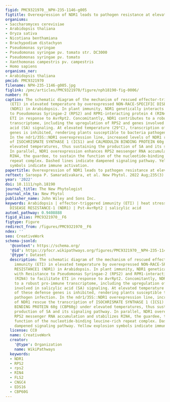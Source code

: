 ```yaml
---
figid: PMC9321970__NPH-235-1146-g005
figtitle: Overexpression of NDR1 leads to pathogen resistance at elevated temperatures
organisms:
- Saccharomyces cerevisiae
- Arabidopsis thaliana
- Oryza sativa
- Nicotiana benthamiana
- Brachypodium distachyon
- Pseudomonas syringae
- Pseudomonas syringae pv. tomato str. DC3000
- Pseudomonas syringae pv. tomato
- Xanthomonas campestris pv. campestris
- Homo sapiens
organisms_ner:
- Arabidopsis thaliana
pmcid: PMC9321970
filename: NPH-235-1146-g005.jpg
figlink: /pmc/articles/PMC9321970/figure/nph18190-fig-0006/
number: F6
caption: The schematic diagram of the mechanism of rescued effector‐triggered immunity
  (ETI) in elevated temperature by overexpressed NON‐RACE‐SPECIFIC DISEASE RESISTANCE1
  (NDR1) in Arabidopsis. In plant immunity, NDR1 genetically interacts with Resistance
  to Pseudomonas Syringae‐2 (RPS2) and RPM1‐interacting protein 4 (RIN4) to facilitate
  ETI in response to AvrRpt2. Concomitantly, NDR1 contributes to a robust pro‐immune
  transcriptome, including the upregulation of RPS2 and genes involved in salicylic
  acid (SA) signaling. At elevated temperature (29°C), transcription of these defense
  genes is inhibited, rendering plants susceptible to bacteria pathogen infection.
  In the ndr1/35S::NDR1 overexpression line, increased levels of NDR1 rescue the transcription
  of ISOCHRISMATE SYNTHASE 1 (ICS1) and CALMODULIN BINDING PROTEIN 60g (CBP60g) under
  elevated temperatures, thus sustaining the production of SA and its signaling pathway.
  In parallel, NDR1 overexpression enhances RPS2 messenger RNA accumulation and stabilizes
  RIN4, the guardee, to sustain the function of the nucleotide‐binding leucine‐rich
  repeat complex. Dashed lines indicate dampened signaling pathway. Yellow explosion
  symbols indicate immune activation.
papertitle: Overexpression of NDR1 leads to pathogen resistance at elevated temperatures.
reftext: Saroopa P. Samaradivakara, et al. New Phytol. 2022 Aug;235(3):1146-1162.
year: '2022'
doi: 10.1111/nph.18190
journal_title: The New Phytologist
journal_nlm_ta: New Phytol
publisher_name: John Wiley and Sons Inc.
keywords: Arabidopsis | effector‐triggered immunity (ETI) | heat stress | NON‐RACE‐SPECIFIC
  DISEASE RESISTANCE‐1 (NDR1) | Pst‐AvrRpt2 | salicylic acid
automl_pathway: 0.9408888
figid_alias: PMC9321970__F6
figtype: Figure
redirect_from: /figures/PMC9321970__F6
ndex: ''
seo: CreativeWork
schema-jsonld:
  '@context': https://schema.org/
  '@id': https://pfocr.wikipathways.org/figures/PMC9321970__NPH-235-1146-g005.html
  '@type': Dataset
  description: The schematic diagram of the mechanism of rescued effector‐triggered
    immunity (ETI) in elevated temperature by overexpressed NON‐RACE‐SPECIFIC DISEASE
    RESISTANCE1 (NDR1) in Arabidopsis. In plant immunity, NDR1 genetically interacts
    with Resistance to Pseudomonas Syringae‐2 (RPS2) and RPM1‐interacting protein 4
    (RIN4) to facilitate ETI in response to AvrRpt2. Concomitantly, NDR1 contributes
    to a robust pro‐immune transcriptome, including the upregulation of RPS2 and genes
    involved in salicylic acid (SA) signaling. At elevated temperature (29°C), transcription
    of these defense genes is inhibited, rendering plants susceptible to bacteria
    pathogen infection. In the ndr1/35S::NDR1 overexpression line, increased levels
    of NDR1 rescue the transcription of ISOCHRISMATE SYNTHASE 1 (ICS1) and CALMODULIN
    BINDING PROTEIN 60g (CBP60g) under elevated temperatures, thus sustaining the
    production of SA and its signaling pathway. In parallel, NDR1 overexpression enhances
    RPS2 messenger RNA accumulation and stabilizes RIN4, the guardee, to sustain the
    function of the nucleotide‐binding leucine‐rich repeat complex. Dashed lines indicate
    dampened signaling pathway. Yellow explosion symbols indicate immune activation.
  license: CC0
  name: CreativeWork
  creator:
    '@type': Organization
    name: WikiPathways
  keywords:
  - NDR1
  - RPS2
  - rps2
  - RIN4
  - FLS2
  - CNGC4
  - EDS16
  - CBP60G
---
```

